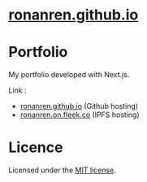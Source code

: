 # <a href="https://ronanren.github.io" target="_blank">ronanren.github.io</a>

# Portfolio

My portfolio developed with Next.js.

Link : 
- [ronanren.github.io](https://ronanren.github.io) (Github hosting)
- [ronanren.on.fleek.co](https://ronanren.on.fleek.co/) (IPFS hosting)

# Licence

Licensed under the 
<a href="https://github.com/ronanren/ronanren.github.io/blob/master/LICENSE" target="_blank">MIT license</a>.
